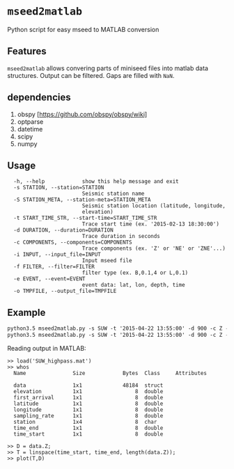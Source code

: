 # `mseed2matlab`
Python script for easy mseed to MATLAB conversion

## Features

`mseed2matlab` allows convering parts of miniseed files into matlab data structures. Output can be filtered. Gaps are filled with `NaN`.

## dependencies

1. obspy [https://github.com/obspy/obspy/wiki]
2. optparse
3. datetime
4. scipy
5. numpy

## Usage
```
  -h, --help            show this help message and exit
  -s STATION, --station=STATION
                        Seismic station name
  -S STATION_META, --station-meta=STATION_META
                        Seismic station location (latitude, longitude,
                        elevation)
  -t START_TIME_STR, --start-time=START_TIME_STR
                        Trace start time (ex. '2015-02-13 18:30:00')
  -d DURATION, --duration=DURATION
                        Trace duration in seconds
  -c COMPONENTS, --components=COMPONENTS
                        Trace components (ex. 'Z' or 'NE' or 'ZNE'...)
  -i INPUT, --input_file=INPUT
                        Input mseed file
  -f FILTER, --filter=FILTER
                        filter type (ex. B,0.1,4 or L,0.1)
  -e EVENT, --event=EVENT
                        event data: lat, lon, depth, time
  -o TMPFILE, --output_file=TMPFILE
```

## Example

```python3.5 mseed2matlab.py -s SUW -t '2015-04-22 13:55:00' -d 900 -c Z -i '2015112.mseed' -o SUW_bandpass.mat -f 'B,0.1,4'
python3.5 mseed2matlab.py -s SUW -t '2015-04-22 13:55:00' -d 900 -c Z -i '2015112.mseed' -o SUW_highpass.mat -f 'H,2.5'
python3.5 mseed2matlab.py -s SUW -t '2015-04-22 13:55:00' -d 900 -c Z -i '2015112.mseed' -o SUW_lowpass.mat -f 'L,0.1'
```

Reading output in MATLAB:

```
>> load('SUW_highpass.mat')
>> whos
  Name               Size            Bytes  Class     Attributes

  data               1x1             48184  struct              
  elevation          1x1                 8  double              
  first_arrival      1x1                 8  double              
  latitude           1x1                 8  double              
  longitude          1x1                 8  double              
  sampling_rate      1x1                 8  double              
  station            1x4                 8  char                
  time_end           1x1                 8  double              
  time_start         1x1                 8  double              

>> D = data.Z;
>> T = linspace(time_start, time_end, length(data.Z));
>> plot(T,D)
```
